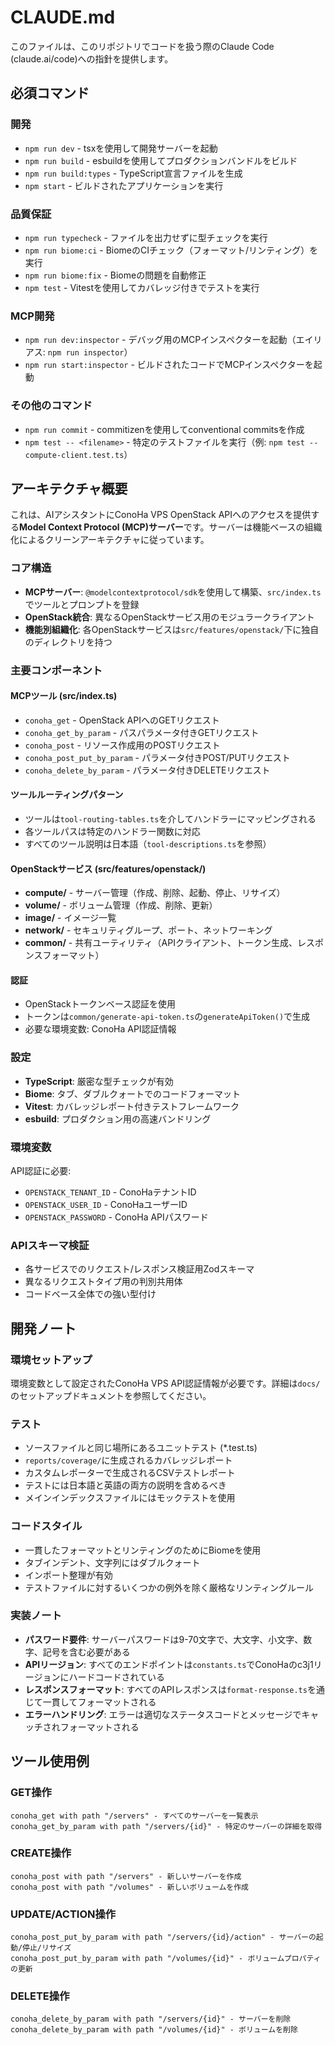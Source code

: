 # CLAUDE.md

このファイルは、このリポジトリでコードを扱う際のClaude Code (claude.ai/code)への指針を提供します。

## 必須コマンド

### 開発
- `npm run dev` - tsxを使用して開発サーバーを起動
- `npm run build` - esbuildを使用してプロダクションバンドルをビルド
- `npm run build:types` - TypeScript宣言ファイルを生成
- `npm start` - ビルドされたアプリケーションを実行

### 品質保証
- `npm run typecheck` - ファイルを出力せずに型チェックを実行
- `npm run biome:ci` - BiomeのCIチェック（フォーマット/リンティング）を実行
- `npm run biome:fix` - Biomeの問題を自動修正
- `npm test` - Vitestを使用してカバレッジ付きでテストを実行

### MCP開発
- `npm run dev:inspector` - デバッグ用のMCPインスペクターを起動（エイリアス: `npm run inspector`）
- `npm run start:inspector` - ビルドされたコードでMCPインスペクターを起動

### その他のコマンド
- `npm run commit` - commitizenを使用してconventional commitsを作成
- `npm test -- <filename>` - 特定のテストファイルを実行（例: `npm test -- compute-client.test.ts`）

## アーキテクチャ概要

これは、AIアシスタントにConoHa VPS OpenStack APIへのアクセスを提供する**Model Context Protocol (MCP)サーバー**です。サーバーは機能ベースの組織化によるクリーンアーキテクチャに従っています。

### コア構造
- **MCPサーバー**: `@modelcontextprotocol/sdk`を使用して構築、`src/index.ts`でツールとプロンプトを登録
- **OpenStack統合**: 異なるOpenStackサービス用のモジュラークライアント
- **機能別組織化**: 各OpenStackサービスは`src/features/openstack/`下に独自のディレクトリを持つ

### 主要コンポーネント

#### MCPツール (src/index.ts)
- `conoha_get` - OpenStack APIへのGETリクエスト
- `conoha_get_by_param` - パスパラメータ付きGETリクエスト
- `conoha_post` - リソース作成用のPOSTリクエスト
- `conoha_post_put_by_param` - パラメータ付きPOST/PUTリクエスト
- `conoha_delete_by_param` - パラメータ付きDELETEリクエスト

#### ツールルーティングパターン
- ツールは`tool-routing-tables.ts`を介してハンドラーにマッピングされる
- 各ツールパスは特定のハンドラー関数に対応
- すべてのツール説明は日本語（`tool-descriptions.ts`を参照）

#### OpenStackサービス (src/features/openstack/)
- **compute/** - サーバー管理（作成、削除、起動、停止、リサイズ）
- **volume/** - ボリューム管理（作成、削除、更新）
- **image/** - イメージ一覧
- **network/** - セキュリティグループ、ポート、ネットワーキング
- **common/** - 共有ユーティリティ（APIクライアント、トークン生成、レスポンスフォーマット）

#### 認証
- OpenStackトークンベース認証を使用
- トークンは`common/generate-api-token.ts`の`generateApiToken()`で生成
- 必要な環境変数: ConoHa API認証情報

### 設定
- **TypeScript**: 厳密な型チェックが有効
- **Biome**: タブ、ダブルクォートでのコードフォーマット
- **Vitest**: カバレッジレポート付きテストフレームワーク
- **esbuild**: プロダクション用の高速バンドリング

### 環境変数
API認証に必要:
- `OPENSTACK_TENANT_ID` - ConoHaテナントID
- `OPENSTACK_USER_ID` - ConoHaユーザーID  
- `OPENSTACK_PASSWORD` - ConoHa APIパスワード

### APIスキーマ検証
- 各サービスでのリクエスト/レスポンス検証用Zodスキーマ
- 異なるリクエストタイプ用の判別共用体
- コードベース全体での強い型付け

## 開発ノート

### 環境セットアップ
環境変数として設定されたConoHa VPS API認証情報が必要です。詳細は`docs/`のセットアップドキュメントを参照してください。

### テスト
- ソースファイルと同じ場所にあるユニットテスト (*.test.ts)
- `reports/coverage/`に生成されるカバレッジレポート
- カスタムレポーターで生成されるCSVテストレポート
- テストには日本語と英語の両方の説明を含めるべき
- メインインデックスファイルにはモックテストを使用

### コードスタイル
- 一貫したフォーマットとリンティングのためにBiomeを使用
- タブインデント、文字列にはダブルクォート
- インポート整理が有効
- テストファイルに対するいくつかの例外を除く厳格なリンティングルール

### 実装ノート
- **パスワード要件**: サーバーパスワードは9-70文字で、大文字、小文字、数字、記号を含む必要がある
- **APIリージョン**: すべてのエンドポイントは`constants.ts`でConoHaのc3j1リージョンにハードコードされている
- **レスポンスフォーマット**: すべてのAPIレスポンスは`format-response.ts`を通じて一貫してフォーマットされる
- **エラーハンドリング**: エラーは適切なステータスコードとメッセージでキャッチされフォーマットされる

## ツール使用例

### GET操作
```
conoha_get with path "/servers" - すべてのサーバーを一覧表示
conoha_get_by_param with path "/servers/{id}" - 特定のサーバーの詳細を取得
```

### CREATE操作
```
conoha_post with path "/servers" - 新しいサーバーを作成
conoha_post with path "/volumes" - 新しいボリュームを作成
```

### UPDATE/ACTION操作
```
conoha_post_put_by_param with path "/servers/{id}/action" - サーバーの起動/停止/リサイズ
conoha_post_put_by_param with path "/volumes/{id}" - ボリュームプロパティの更新
```

### DELETE操作
```
conoha_delete_by_param with path "/servers/{id}" - サーバーを削除
conoha_delete_by_param with path "/volumes/{id}" - ボリュームを削除
```
